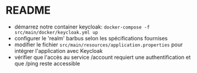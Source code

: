 README
====

* démarrez notre container keycloak: `docker-compose -f src/main/docker/keycloak.yml up`
* configurer le 'realm' barbus selon les spécifications fournises
* modifier le fichier `src/main/resources/application.properties` pour intégrer l'application avec Keycloak
* vérifier que l'accès au service /account requiert une authentification et que /ping reste accessible
